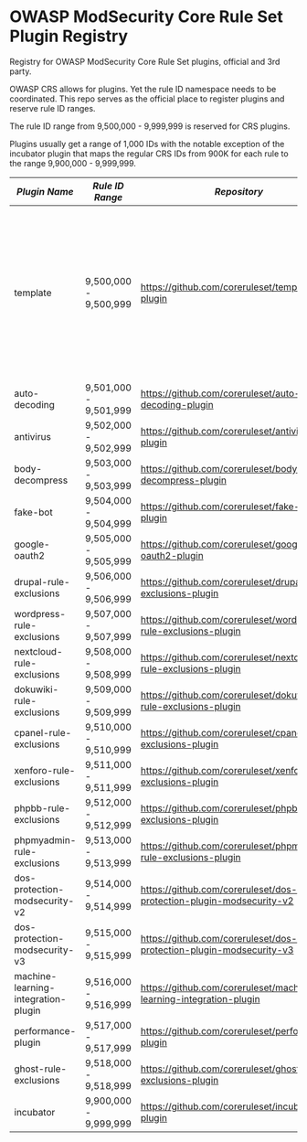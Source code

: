 # OWASP ModSecurity Core Rule Set Plugin Registry
Registry for OWASP ModSecurity Core Rule Set plugins, official and 3rd party.

OWASP CRS allows for plugins. Yet the rule ID namespace needs to be coordinated. This repo serves as the official 
place to register plugins and reserve rule ID ranges.

The rule ID range from 9,500,000 - 9,999,999 is reserved for CRS plugins.

Plugins usually get a range of 1,000 IDs with the notable exception of the incubator plugin that
maps the regular CRS IDs from 900K for each rule to the range 9,900,000 - 9,999,999.

| *Plugin Name*                       | *Rule ID Range*       | *Repository*                                                             | *Type*   | *Status*             | *CI* |
|-------------------------------      |-----------------------|--------------------------------------------------------------------------|----------|--------------------- | ---- |
| template                            | 9,500,000 - 9,500,999 | https://github.com/coreruleset/template-plugin                           | official | &#9989;&nbsp;tested  | [<img src="https://github.com/coreruleset/template-plugin/actions/workflows/integration.yml/badge.svg" alt=".github/workflows/integration.yml" width="300" />](https://github.com/coreruleset/template-plugin/actions/workflows/integration.yml) |
| auto-decoding                       | 9,501,000 - 9,501,999 | https://github.com/coreruleset/auto-decoding-plugin                      | official | untested             |     |
| antivirus                           | 9,502,000 - 9,502,999 | https://github.com/coreruleset/antivirus-plugin                          | official | &#9989;&nbsp;tested  |     |
| body-decompress                     | 9,503,000 - 9,503,999 | https://github.com/coreruleset/body-decompress-plugin                    | official | &#9989;&nbsp;tested  |     |
| fake-bot                            | 9,504,000 - 9,504,999 | https://github.com/coreruleset/fake-bot-plugin                           | official | &#9989;&nbsp;tested  |     |
| google-oauth2                       | 9,505,000 - 9,505,999 | https://github.com/coreruleset/google-oauth2-plugin                      | official | &#9989;&nbsp;tested  |     |
| drupal-rule-exclusions              | 9,506,000 - 9,506,999 | https://github.com/coreruleset/drupal-rule-exclusions-plugin             | official | untested             |     |
| wordpress-rule-exclusions           | 9,507,000 - 9,507,999 | https://github.com/coreruleset/wordpress-rule-exclusions-plugin          | official | &#9989;&nbsp;tested  |     |
| nextcloud-rule-exclusions           | 9,508,000 - 9,508,999 | https://github.com/coreruleset/nextcloud-rule-exclusions-plugin          | official | untested             |     |
| dokuwiki-rule-exclusions            | 9,509,000 - 9,509,999 | https://github.com/coreruleset/dokuwiki-rule-exclusions-plugin           | official | untested             |     |
| cpanel-rule-exclusions              | 9,510,000 - 9,510,999 | https://github.com/coreruleset/cpanel-rule-exclusions-plugin             | official | untested             |     |
| xenforo-rule-exclusions             | 9,511,000 - 9,511,999 | https://github.com/coreruleset/xenforo-rule-exclusions-plugin            | official | &#9989;&nbsp;tested  |     |
| phpbb-rule-exclusions               | 9,512,000 - 9,512,999 | https://github.com/coreruleset/phpbb-rule-exclusions-plugin              | official | &#9989;&nbsp;tested  |     |
| phpmyadmin-rule-exclusions          | 9,513,000 - 9,513,999 | https://github.com/coreruleset/phpmyadmin-rule-exclusions-plugin         | official | being tested         |     |
| dos-protection-modsecurity-v2       | 9,514,000 - 9,514,999 | https://github.com/coreruleset/dos-protection-plugin-modsecurity-v2      | official | untested             |     |
| dos-protection-modsecurity-v3       | 9,515,000 - 9,515,999 | https://github.com/coreruleset/dos-protection-plugin-modsecurity-v3      | official | draft                |     |
| machine-learning-integration-plugin | 9,516,000 - 9,516,999 | https://github.com/coreruleset/machine-learning-integration-plugin       | official | draft                |     |
| performance-plugin                  | 9,517,000 - 9,517,999 | https://github.com/coreruleset/performance-plugin                        | official | draft                |     |
| ghost-rule-exclusions               | 9,518,000 - 9,518,999 | https://github.com/coreruleset/ghost-rule-exclusions-plugin              | official | draft                |     |
| incubator                           | 9,900,000 - 9,999,999 | https://github.com/coreruleset/incubator-plugin                          | official | -                    |     |
